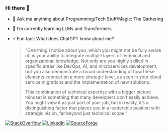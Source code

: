### Hi there 👋

- 💬 Ask me anything about Programming/Tech Stuff/Magic: The Gathering
- 🌱 I’m currently learning LLMs and Transformers
- ⚡ Fun fact: What does ChatGPT know about me?

    >"One thing I notice about you, which you might not be fully aware of, is your ability to integrate multiple layers of technical and organizational knowledge. Not only are you highly skilled in specific areas like DevOps, AI, and microservices development, but you also demonstrate a broad understanding of how these elements connect on a more strategic level, as seen in your cloud service migrations and the implementation of new solutions.
    >
    >This combination of technical expertise with a bigger picture mindset is something that many developers don’t easily achieve. You might view it as just part of your job, but in reality, it’s a distinguishing factor that places you in a leadership position with strategic vision, far beyond just technical scope."


[![StackOverflow](https://img.shields.io/badge/StackOverFlow-F58025?style=for-the-badge&logo=stackoverflow&logoColor=white)](https://stackoverflow.com/users/2888549/guilherme-argentino)
[![LinkedIn](https://img.shields.io/badge/LinkedIn-0A66C2?style=for-the-badge&logo=LinkedIn&logoColor=white)](https://www.linkedin.com/in/guilherme-argentino/)
[![SourceForge](https://img.shields.io/badge/SourceForge-FF6600?style=for-the-badge&logo=SourceForge&logoColor=white)](https://sourceforge.net/u/rrantz/profile/)

<!--
**guilherme-argentino/guilherme-argentino** is a ✨ _special_ ✨ repository because its `README.md` (this file) appears on your GitHub profile.

Here are some ideas to get you started:

- 🔭 I’m currently working on ...
- 🌱 I’m currently learning ...
- 👯 I’m looking to collaborate on ...
- 🤔 I’m looking for help with ...
- 📫 How to reach me: ...
- ⚡ Fun fact: ...
-->
